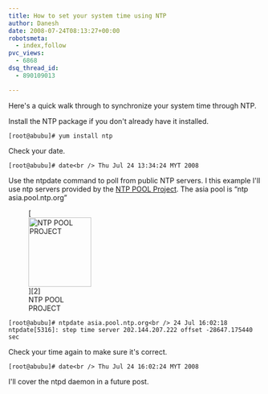 ```yaml
---
title: How to set your system time using NTP
author: Danesh
date: 2008-07-24T08:13:27+00:00
robotsmeta:
  - index,follow
pvc_views:
  - 6868
dsq_thread_id:
  - 890109013

---
```

Here's a quick walk through to synchronize your system time through NTP.

Install the NTP package if you don't already have it installed.

`[root@abubu]# yum install ntp`

Check your date.

`[root@abubu]# date<br />
Thu Jul 24 13:34:24 MYT 2008`

Use the ntpdate command to poll from public NTP servers. I this example I'll use ntp servers provided by the [NTP POOL Project][1]. The asia pool is &#8220;ntp asia.pool.ntp.org&#8221;

<figure style="width: 125px" class="wp-caption alignnone">[<img loading="lazy" title="NTP POOL PROJECT" src="http://st.ntppool.net/images/logo.v1.png" alt="NTP POOL PROJECT" width="125" height="138" />][2]<figcaption class="wp-caption-text">NTP POOL PROJECT</figcaption></figure>

`[root@abubu]# ntpdate asia.pool.ntp.org<br />
24 Jul 16:02:18 ntpdate[5316]: step time server 202.144.207.222 offset -28647.175440 sec`

Check your time again to make sure it's correct.

`[root@abubu]# date<br />
Thu Jul 24 16:02:24 MYT 2008`

I'll cover the ntpd daemon in a future post.

 [1]: http://www.pool.ntp.org/zone/asia
 [2]: http://www.pool.ntp.org